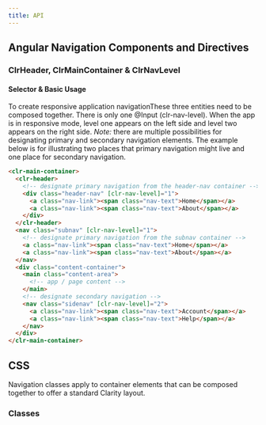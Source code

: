 ```yaml
---
title: API
---
```


## Angular Navigation Components and Directives

### ClrHeader, ClrMainContainer & ClrNavLevel

#### Selector & Basic Usage

To create responsive application navigationThese three entities need to be composed together. There is only one @Input (clr-nav-level).
When the app is in responsive mode, level one appears on the left side and level two appears on the right side.
_Note:_ there are multiple possibilities for designating primary and secondary navigation elements. The example below is for illustrating two places that primary navigation might live and one place for secondary navigation.

```html
<clr-main-container>
  <clr-header>
    <!-- designate primary navigation from the header-nav container -->
    <div class="header-nav" [clr-nav-level]="1">
      <a class="nav-link"><span class="nav-text">Home</span></a>
      <a class="nav-link"><span class="nav-text">About</span></a>
    </div>
  </clr-header>
  <nav class="subnav" [clr-nav-level]="1">
    <!-- designate primary navigation from the subnav container -->
    <a class="nav-link"><span class="nav-text">Home</span></a>
    <a class="nav-link"><span class="nav-text">About</span></a>
  </nav>
  <div class="content-container">
    <main class="content-area">
      <!-- app / page content -->
    </main>
    <!-- designate secondary navigation -->
    <nav class="sidenav" [clr-nav-level]="2">
      <a class="nav-link"><span class="nav-text">Account</span></a>
      <a class="nav-link"><span class="nav-text">Help</span></a>
    </nav>
  </div>
</clr-main-container>
```

## CSS

Navigation classes apply to container elements that can be composed together to offer a standard Clarity layout.

### Classes

<DocComponentApi component="ClrNavigation" item="css" />
